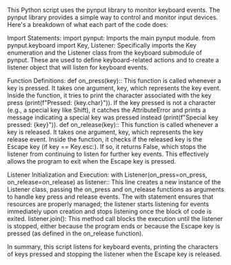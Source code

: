 This Python script uses the pynput library to monitor keyboard events. The pynput library provides a simple way to control and monitor input devices. Here's a breakdown of what each part of the code does:

Import Statements:
import pynput: Imports the main pynput module.
from pynput.keyboard import Key, Listener: Specifically imports the Key enumeration and the Listener class from the keyboard submodule of pynput. These are used to define keyboard-related actions and to create a listener object that will listen for keyboard events.

Function Definitions:
def on_press(key):: This function is called whenever a key is pressed.
It takes one argument, key, which represents the key event.
Inside the function, it tries to print the character associated with the key press (print(f"Pressed: {key.char}")).
If the key pressed is not a character (e.g., a special key like Shift), it catches the AttributeError and prints a message indicating a special key was pressed instead (print(f"Special key pressed: {key}")).
def on_release(key):: This function is called whenever a key is released. It takes one argument, key, which represents the key release event.
Inside the function, it checks if the released key is the Escape key (if key == Key.esc:). If so, it returns False, which stops the listener from continuing to listen for further key events. This effectively allows the program to exit when the Escape key is pressed.

Listener Initialization and Execution:
with Listener(on_press=on_press, on_release=on_release) as listener:: This line creates a new instance of the Listener class, passing the on_press and on_release functions as arguments to handle key press and release events. The with statement ensures that resources are properly managed; the listener starts listening for events immediately upon creation and stops listening once the block of code is exited.
listener.join(): This method call blocks the execution until the listener is stopped, either because the program ends or because the Escape key is pressed (as defined in the on_release function).

In summary, this script listens for keyboard events, printing the characters of keys pressed and stopping the listener when the Escape key is released.
